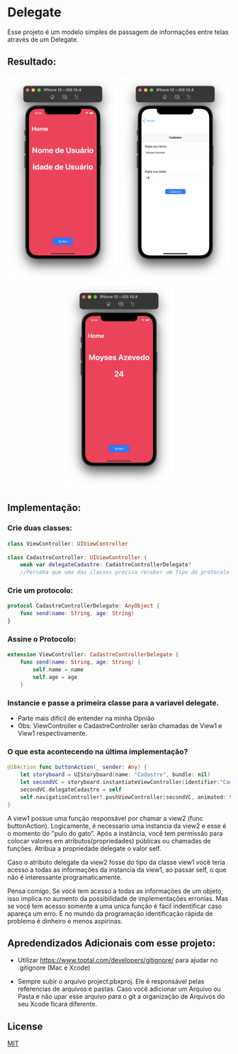 # Delegate

Esse projeto é um modelo simples de passagem de informações entre telas através de um Delegate.


## Resultado:
<div align="center">
<img src="imagesReadme/Scene_1.png" width="250">
<img src="imagesReadme/Scene_2.png" width="250">
<img src="imagesReadme/Scene_3.png" width="250">
</div> 

## Implementação:
### Crie duas classes:

```swift
class ViewController: UIViewController
```

```swift
class CadastreController: UIViewController {
    weak var delegateCadastre: CadastreControllerDelegate?
    //Perceba que uma das classes precisa receber um Tipo do protocolo
```

### Crie um protocolo:

```swift
protocol CadastreControllerDelegate: AnyObject {
    func send(name: String, age: String)
}

```



### Assine o Protocolo:

```swift
extension ViewController: CadastreControllerDelegate {
    func send(name: String, age: String) {
        self.name = name
        self.age = age
    }
```

### Instancie e passe a primeira classe para a variavel delegate. 
 - Parte mais dificil de entender na minha Opnião
 - Obs: ViewController e CadastreController serão chamadas de View1 e View1 respectivamente.

### O que esta acontecendo na última implementação?

```swift
@IBAction func buttonAction(_ sender: Any) {
    let storyboard = UIStoryboard(name: "Cadastre", bundle: nil)
    let secondVC = storyboard.instantiateViewController(identifier:"Cadastre") as! CadastreController
    secondVC.delegateCadastre = self
    self.navigationController?.pushViewController(secondVC, animated: true)
}
```
 
A view1 possue uma função responsável por chamar a view2 (func buttonAction). Logicamente, é necessario uma instancia da view2 e esse é o momento do "pulo do gato". Após a instância, você tem permissão para colocar valores em atributos(propriedades) públicas ou chamadas de funções. Atribua a propriedade delegate o valor self. 

Caso o atributo delegate da view2 fosse do tipo da classe view1 você teria acesso a todas as informações da instancia da view1, ao passar self, o que não é interessante programaticamente.

Pensa comigo. Se você tem acesso a todas as informações de um objeto, isso implica no aumento da possibilidade de implementações erronias. Mas se você tem acesso somente a uma unica função é fácil indentificar caso apareça um erro. E no mundo da programação identificação rápida de problema é dinheiro e menos aspirinas. 





## Apredendizados Adicionais com esse projeto: 

 - Utilizar https://www.toptal.com/developers/gitignore/ para ajudar no .gitignore (Mac e Xcode)
    
 - Sempre subir o arquivo project.pbxproj. Ele é responsável pelas referencias de arquivos e pastas. Caso você adicionar um Arquivo ou Pasta e não upar esse arquivo para o git a organização de Arquivos do seu Xcode ficará diferente.

## License
[MIT](https://choosealicense.com/licenses/mit/)
